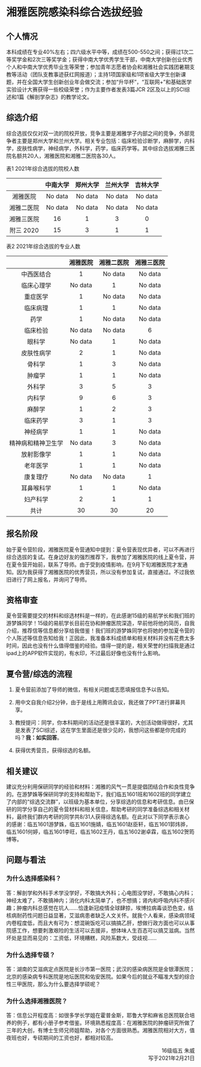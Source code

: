 # 湘雅医院感染科综合选拔经验

## 个人情况

本科成绩在专业40%左右；四六级水平中等，成绩在500-550之间；获得过1次二等奖学金和2次三等奖学金；获得中南大学优秀学生干部，中南大学创新创业优秀个人和中南大学优秀毕业生等荣誉；参加青年志愿者协会和湘雅社会实践团暑期支教等活动（团队支教事迹获红网报道）；主持1项国家级和1项省级大学生创新课题，并在全国大学生创新创业年会做交流；参加“升华杯”，“互联网+”和基础医学实验设计大赛获得一些校级荣誉；作为主要作者发表3篇JCR 2区及以上的SCI综述和1篇《解剖学杂志》的教学论文。

## 综选介绍

综合选拔仅仅对双一流的院校开放，竞争主要是湘雅学子内部之间的竞争，外部竞争者主要是郑州大学和兰州大学。相关专业包括：临床检验诊断学，麻醉学，内科学，皮肤性病学，神经病学，外科学，药学，临床药学等。其中综合选拔湘雅三医院名额共20人，湘雅医院和湘雅二医院各30人。

表1 2021年综合选拔的院校人数

||中南大学|郑州大学|兰州大学|吉林大学|
|:----:|:----:|:----:|:----:|:----:|
|湘雅医院|No data|No data|No data|No data|
|湘雅二医院|No data|No data|No data|No data|
|湘雅三医院|16|1|3|0|
|附三 2020|15|3|1|1|

<p></p>

表2 2021年综合选拔的专业人数

||湘雅医院|湘雅二医院|湘雅三医院|
|:----:|:----:|:----:|:----:|
|中西医结合|1|No data|No data|
|临床心理学|No data|1|No data|
|重症医学|1|No data|No data|
|临床病理|1|1|No data|
|药学|1|No data|No data|
|临床检验|No data|No data|6|
|眼科学|No data|1|No data|
|皮肤性病学|2|1|No data|
|骨科学|1|3|No data|
|肿瘤学|1|1|No data|
|外科学|3|5|3|
|内科学|9|6|3|
|麻醉学|1|2|3|
|临床药学|3|1|3|
|神经病学|1|1|No data|
|精神病和精神卫生学|No data|3|No data|
|放射影像学|1|1|No data|
|老年医学|1|1|No data|
|康复理疗|No data|No data|1|
|耳鼻喉科学|1|1|No data|
|妇产科学|2|1|1|
|共计|30|30|20|

## 报名阶段

始于夏令营阶段，湘雅医院夏令营通知中提到：夏令营表现优异者，可以不再进行综合选拔的复试。在身边好友的强烈推荐下，我参加了湘雅医院的线上夏令营，并在夏令营开始前，联系了导师。由于受到疫情影响，在9月下旬湘雅医院才发通知。因为我获得了湘雅医院的优秀营员，所以没有参加复试，直接通过。不过我依旧进行了网上报名，并询问了导师。

## 资格审查

夏令营需要提交的材料和综选材料是一样的，在此感谢15级的易航学长和我们班的游梦姝同学！15级的易航学长目前在协和肿瘤医院深造，早前他将他的简历，自我介绍，推荐信等信息都分享给我借鉴！我们班的游梦姝同学也将她的参加夏令营的个人陈述等信息告知给我！正因此，我准备本科成绩单和相关材料并没有花费太多时间，因此也没有什么值得借鉴的经验。值得一提的是，相关荣誉的扫描我是通过ipad上的APP软件实现的，有水印，不过最后好像也没有什么影响。

## 夏令营/综选的流程

1. 夏令营前添加了导师的微信，有相关问题或志愿填报信息予以告知。

2. 用中文自我介绍2分钟，由于是线上用腾讯会议，我还做了PPT进行屏幕共享。

3. 教授提问：同学，你本科期间的活动还是很丰富的，大创活动做得很好，尤其是发表了SCI综述，这在学生里面还是很少见的，我想问这些都是你完成的吗？**我：如实回答**。

4. 获得优秀营员，获得综选的名额。

## 相关建议

建议充分利用保研同学的经验和材料：湘雅的风气一贯是提倡团结合作和良性竞争的。在游梦姝等保研同学的支持和帮助下，我们临五1601班和1602班的同学建立了内部的“综选交流群”，以班级为基本单位，分享综选的信息和考研信息。由已保研的同学分享自己的夏令营材料和相关信息，帮助考研的同学准备综选和相关材料，最终我们群内考研的同学共8/31人获得综选名额。在此对以下同学表示衷心的感谢：临五1601游梦姝，临五1601施婧，临五1601赵臣轩，临五1601郭炜骅，临五1601何婷，临五1601李旺，临五1602王丹，临五1602谢卓霖，临五1602贺筠博等。

## 问题与看法

### 为什么选择感染科？

答：解剖学和外科手术学没学好，不敢搞大外科；心电图没学好，不敢搞心内科；神经太难了，不敢搞神内；消化内科太简单了，也不想搞；肾内和呼吸内科不感兴趣；肿瘤内科总感觉在坑人……恰逢新冠疫情全球肆掠，埃博拉病毒谈恐色变，结核病耐药性问题日益显著，艾滋病患者缺乏人文关怀。就我个人看来，感染病领域内卷程度低，而且大有可为：想混碗饭吃可以搞搞乙肝，想做行政方面也可以从事院感工作，想要刺激艰险的生活可以去援非，想体味人生百态可以搞艾滋病。当然坏处是显而易见的：工资低，环境糟糕，风险系数大，受歧视……

### 为什么选择专硕？

答：湖南的艾滋病定点医院是长沙市第一医院；武汉的感染病医院是金银潭医院；北京的感染病专科医院是地坛医院和佑安医院。如果今后的就业不瞄准大型的综合性三甲医院，那么为什么要选择学硕呢？

### 为什么选择湘雅医院？

答：信息公开程度高：如很多学长学姐在霍普金斯，耶鲁大学和麻省总医院联合培养的例子，都有小册子参考借鉴。环境熟悉程度高：在湘雅医院的肿瘤研究所做了三年的大创，有博士生师兄师姐帮助，对各个方面很熟悉。湘雅医院相对大方，值夜班也好，专硕期间的工资也好，都相对较高。

<p align="right">16级临五 朱威<br/>写于2021年2月21日</p>
